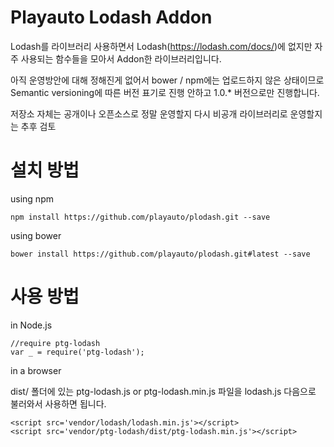 # Playauto Lodash Addon #

Lodash를 라이브러리 사용하면서 Lodash(https://lodash.com/docs/)에 없지만 자주 사용되는
함수들을 모아서 Addon한 라이브러리입니다.

아직 운영방안에 대해 정해진게 없어서 bower / npm에는 업로드하지 않은 상태이므로
Semantic versioning에 따른 버전 표기로 진행 안하고
1.0.* 버전으로만 진행합니다.

저장소 자체는 공개이나 오픈소스로 정말 운영할지 다시 비공개 라이브러리로 운영할지는 추후 검토

# 설치 방법 #

using npm

```
npm install https://github.com/playauto/plodash.git --save
```

using bower

```
bower install https://github.com/playauto/plodash.git#latest --save
```

# 사용 방법 #

in Node.js

```
//require ptg-lodash
var _ = require('ptg-lodash');
```

in a browser

dist/ 폴더에 있는 ptg-lodash.js or ptg-lodash.min.js 파일을 
lodash.js 다음으로 불러와서 사용하면 됩니다.

```
<script src='vendor/lodash/lodash.min.js'></script>
<script src='vendor/ptg-lodash/dist/ptg-lodash.min.js'></script>
```
